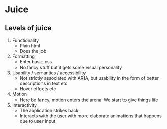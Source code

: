 # Juice

## Levels of juice

1. Functionality
    * Plain html
    * Does the job
2. Formatting
    * Enter basic css
    * No fancy stuff but it gets some visual personality
3. Usability / semantics / accessibility
    * Not strictly associated with ARIA, but usability in the form of better descriptions in text etc
    * Hover effects etc
4. Motion
    * Here be fancy, motion enters the arena. We start to give things life
5. Interactivity
    * The application strikes back
    * Interacts with the user with more elaborate animations that happens due to user input